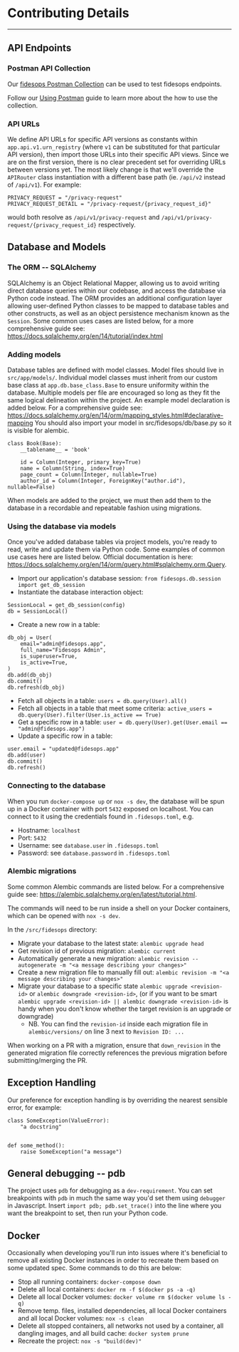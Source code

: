 # Contributing Details

---

## API Endpoints

### Postman API Collection
Our [fidesops Postman Collection](../postman/Fidesops.postman_collection.json) can be used to test fidesops endpoints.

Follow our [Using Postman](../postman/using_postman.md) guide to learn more about the how to use the collection.

### API URLs

We define API URLs for specific API versions as constants within `app.api.v1.urn_registry` (where `v1` can be substituted for that particular API version), then import those URLs into their specific API views. Since we are on the first version, there is no clear precedent set for overriding URLs between versions yet. The most likely change is that we'll override the `APIRouter` class instantiation with a different base path (ie. `/api/v2` instead of `/api/v1`). For example:

```
PRIVACY_REQUEST = "/privacy-request"
PRIVACY_REQUEST_DETAIL = "/privacy-request/{privacy_request_id}"
```

would both resolve as `/api/v1/privacy-request` and `/api/v1/privacy-request/{privacy_request_id}` respectively.


## Database and Models

### The ORM -- SQLAlchemy

SQLAlchemy is an Object Relational Mapper, allowing us to avoid writing direct database queries within our codebase, and access the database via Python code instead. The ORM provides an additional configuration layer allowing user-defined Python classes to be mapped to database tables and other constructs, as well as an object persistence mechanism known as the `Session`. Some common uses cases are listed below, for a more comprehensive guide see: https://docs.sqlalchemy.org/en/14/tutorial/index.html


### Adding models

Database tables are defined with model classes. Model files should live in `src/app/models/`. Individual model classes must inherit from our custom base class at `app.db.base_class.Base` to ensure uniformity within the database. Multiple models per file are encouraged so long as they fit the same logical delineation within the project. An example model declaration is added below. For a comprehensive guide see: https://docs.sqlalchemy.org/en/14/orm/mapping_styles.html#declarative-mapping
You should also import your model in src/fidesops/db/base.py so it is visible for alembic.
```
class Book(Base):
    __tablename__ = 'book'

    id = Column(Integer, primary_key=True)
    name = Column(String, index=True)
    page_count = Column(Integer, nullable=True)
    author_id = Column(Integer, ForeignKey("author.id"), nullable=False)
```
When models are added to the project, we must then add them to the database in a recordable and repeatable fashion using migrations.


### Using the database via models

Once you've added database tables via project models, you're ready to read, write and update them via Python code. Some examples of common use cases here are listed below. Official documentation is here: https://docs.sqlalchemy.org/en/14/orm/query.html#sqlalchemy.orm.Query.

- Import our application's database session: `from fidesops.db.session import get_db_session`
- Instantiate the database interaction object:
```
SessionLocal = get_db_session(config)
db = SessionLocal()
```
- Create a new row in a table:
```
db_obj = User(
    email="admin@fidesops.app",
    full_name="Fidesops Admin",
    is_superuser=True,
    is_active=True,
)
db.add(db_obj)
db.commit()
db.refresh(db_obj)
```
- Fetch all objects in a table: `users = db.query(User).all()`
- Fetch all objects in a table that meet some criteria: `active_users = db.query(User).filter(User.is_active == True)`
- Get a specific row in a table: `user = db.query(User).get(User.email == "admin@fidesops.app")`
- Update a specific row in a table:
```
user.email = "updated@fidesops.app"
db.add(user)
db.commit()
db.refresh()
```

### Connecting to the database
When you run `docker-compose up` or `nox -s dev`, the database will be spun up in a Docker container with port `5432` exposed on localhost. You can connect to it using the credentials found in `.fidesops.toml`, e.g.

- Hostname: `localhost`
- Port: `5432`
- Username: see `database.user` in `.fidesops.toml`
- Password: see `database.password` in `.fidesops.toml`


### Alembic migrations

Some common Alembic commands are listed below. For a comprehensive guide see: https://alembic.sqlalchemy.org/en/latest/tutorial.html. 

The commands will need to be run inside a shell on your Docker containers, which can be opened with `nox -s dev`.

In the `/src/fidesops` directory:

- Migrate your database to the latest state: `alembic upgrade head`
- Get revision id of previous migration: `alembic current`
- Automatically generate a new migration: `alembic revision --autogenerate -m "<a message describing your changes>"`
- Create a new migration file to manually fill out: `alembic revision -m "<a message describing your changes>"`
- Migrate your database to a specific state `alembic upgrade <revision-id>` or `alembic downgrade <revision-id>`, (or if you want to be smart `alembic upgrade <revision-id> || alembic downgrade <revision-id>` is handy when you don't know whether the target revision is an upgrade or downgrade)
    - NB. You can find the `revision-id` inside each migration file in `alembic/versions/` on line 3 next to `Revision ID: ...`

When working on a PR with a migration, ensure that `down_revision` in the generated migration file correctly references the previous migration before submitting/merging the PR.

## Exception Handling

Our preference for exception handling is by overriding the nearest sensible error, for example:

```
class SomeException(ValueError):
    "a docstring"


def some_method():
    raise SomeException("a message")
```


## General debugging -- pdb

The project uses `pdb` for debugging as a `dev-requirement`. You can set breakpoints with `pdb` in much the same way you'd set them using `debugger` in Javascript. Insert `import pdb; pdb.set_trace()` into the line where you want the breakpoint to set, then run your Python code.


## Docker

Occasionally when developing you'll run into issues where it's beneficial to remove all existing Docker instances in order to recreate them based on some updated spec. Some commands to do this are below:

- Stop all running containers: `docker-compose down`
- Delete all local containers: `docker rm -f $(docker ps -a -q)`
- Delete all local Docker volumes: `docker volume rm $(docker volume ls -q)`
- Remove temp. files, installed dependencies, all local Docker containers and all local Docker volumes: `nox -s clean`
- Delete all stopped containers, all networks not used by a container, all dangling images, and all build cache: `docker system prune`
- Recreate the project: `nox -s "build(dev)"`